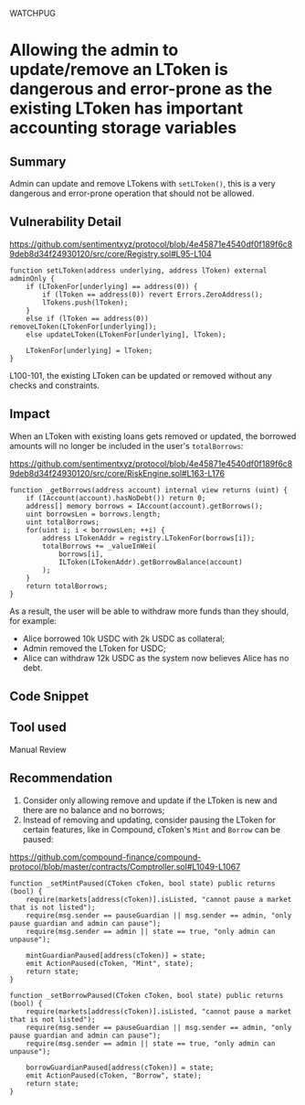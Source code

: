 WATCHPUG
# Allowing the admin to update/remove an LToken is dangerous and error-prone as the existing LToken has important accounting storage variables

## Summary

Admin can update and remove LTokens with `setLToken()`, this is a very dangerous and error-prone operation that should not be allowed.

## Vulnerability Detail

https://github.com/sentimentxyz/protocol/blob/4e45871e4540df0f189f6c89deb8d34f24930120/src/core/Registry.sol#L95-L104

```solidity
function setLToken(address underlying, address lToken) external adminOnly {
    if (LTokenFor[underlying] == address(0)) {
        if (lToken == address(0)) revert Errors.ZeroAddress();
        lTokens.push(lToken);
    }
    else if (lToken == address(0)) removeLToken(LTokenFor[underlying]);
    else updateLToken(LTokenFor[underlying], lToken);

    LTokenFor[underlying] = lToken;
}
```

L100-101, the existing LToken can be updated or removed without any checks and constraints. 

## Impact

When an LToken with existing loans gets removed or updated, the borrowed amounts will no longer be included in the user's `totalBorrows`:

https://github.com/sentimentxyz/protocol/blob/4e45871e4540df0f189f6c89deb8d34f24930120/src/core/RiskEngine.sol#L163-L176

```solidity
function _getBorrows(address account) internal view returns (uint) {
    if (IAccount(account).hasNoDebt()) return 0;
    address[] memory borrows = IAccount(account).getBorrows();
    uint borrowsLen = borrows.length;
    uint totalBorrows;
    for(uint i; i < borrowsLen; ++i) {
        address LTokenAddr = registry.LTokenFor(borrows[i]);
        totalBorrows += _valueInWei(
            borrows[i],
            ILToken(LTokenAddr).getBorrowBalance(account)
        );
    }
    return totalBorrows;
}
```

As a result, the user will be able to withdraw more funds than they should, for example:

- Alice borrowed 10k USDC with 2k USDC as collateral;
- Admin removed the LToken for USDC;
- Alice can withdraw 12k USDC as the system now believes Alice has no debt.

## Code Snippet

## Tool used

Manual Review

## Recommendation

1. Consider only allowing remove and update if the LToken is new and there are no balance and no borrows;
2. Instead of removing and updating, consider pausing the LToken for certain features, like in Compound, cToken's `Mint` and `Borrow` can be paused:

https://github.com/compound-finance/compound-protocol/blob/master/contracts/Comptroller.sol#L1049-L1067

```solidity
function _setMintPaused(CToken cToken, bool state) public returns (bool) {
    require(markets[address(cToken)].isListed, "cannot pause a market that is not listed");
    require(msg.sender == pauseGuardian || msg.sender == admin, "only pause guardian and admin can pause");
    require(msg.sender == admin || state == true, "only admin can unpause");

    mintGuardianPaused[address(cToken)] = state;
    emit ActionPaused(cToken, "Mint", state);
    return state;
}

function _setBorrowPaused(CToken cToken, bool state) public returns (bool) {
    require(markets[address(cToken)].isListed, "cannot pause a market that is not listed");
    require(msg.sender == pauseGuardian || msg.sender == admin, "only pause guardian and admin can pause");
    require(msg.sender == admin || state == true, "only admin can unpause");

    borrowGuardianPaused[address(cToken)] = state;
    emit ActionPaused(cToken, "Borrow", state);
    return state;
}
```